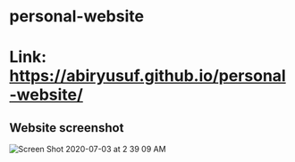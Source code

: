 # personal-website

# Link: https://abiryusuf.github.io/personal-website/

## Website screenshot
![Screen Shot 2020-07-03 at 2 39 09 AM](https://user-images.githubusercontent.com/41492852/86439396-1e8c0880-bcce-11ea-97ea-745075d443dd.png)
